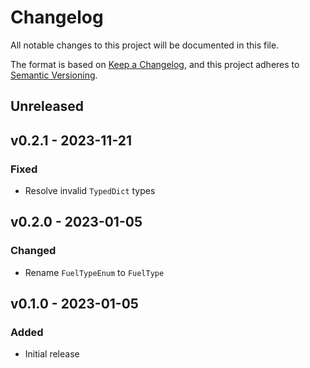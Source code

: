 # Changelog

All notable changes to this project will be documented in this file.

The format is based on [Keep a Changelog](https://keepachangelog.com), and this project adheres to [Semantic Versioning](https://semver.org).

## Unreleased

## v0.2.1 - 2023-11-21

### Fixed
- Resolve invalid `TypedDict` types

## v0.2.0 - 2023-01-05

### Changed
- Rename `FuelTypeEnum` to `FuelType`

## v0.1.0 - 2023-01-05

### Added
- Initial release
